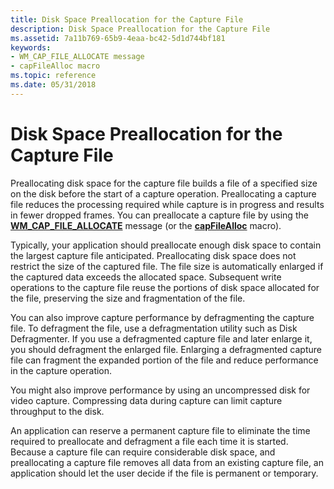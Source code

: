 ```yaml
---
title: Disk Space Preallocation for the Capture File
description: Disk Space Preallocation for the Capture File
ms.assetid: 7a11b769-65b9-4eaa-bc42-5d1d744bf181
keywords:
- WM_CAP_FILE_ALLOCATE message
- capFileAlloc macro
ms.topic: reference
ms.date: 05/31/2018
---
```


# Disk Space Preallocation for the Capture File

Preallocating disk space for the capture file builds a file of a specified size on the disk before the start of a capture operation. Preallocating a capture file reduces the processing required while capture is in progress and results in fewer dropped frames. You can preallocate a capture file by using the [**WM\_CAP\_FILE\_ALLOCATE**](wm-cap-file-allocate.md) message (or the [**capFileAlloc**](/windows/desktop/api/Vfw/nf-vfw-capfilealloc) macro).

Typically, your application should preallocate enough disk space to contain the largest capture file anticipated. Preallocating disk space does not restrict the size of the captured file. The file size is automatically enlarged if the captured data exceeds the allocated space. Subsequent write operations to the capture file reuse the portions of disk space allocated for the file, preserving the size and fragmentation of the file.

You can also improve capture performance by defragmenting the capture file. To defragment the file, use a defragmentation utility such as Disk Defragmenter. If you use a defragmented capture file and later enlarge it, you should defragment the enlarged file. Enlarging a defragmented capture file can fragment the expanded portion of the file and reduce performance in the capture operation.

You might also improve performance by using an uncompressed disk for video capture. Compressing data during capture can limit capture throughput to the disk.

An application can reserve a permanent capture file to eliminate the time required to preallocate and defragment a file each time it is started. Because a capture file can require considerable disk space, and preallocating a capture file removes all data from an existing capture file, an application should let the user decide if the file is permanent or temporary.

 

 




